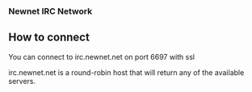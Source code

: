 ### Newnet IRC Network

## How to connect

You can connect to irc.newnet.net on port 6697 with ssl

irc.newnet.net is a round-robin host that will return any of the available servers.
